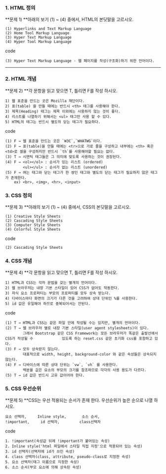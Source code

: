 ### 1. HTML 정의

**문제 1) **아래의 보기 (1) ~ (4) 중에서, HTML의 본딧말을 고르시오. 

```
(1) Hyperlinks and Text Markup Language
(2) Home Tool Markup Language
(3) Hyper Text Markup Language
(4) Hyper Tool Markup Language
```



code

```
(3) Hyper Text Markup Language - 웹 페이지를 작성(구조화)하기 위한 언어이다.
```



---



### 2. HTML 개념

**문제 2) **각 문항을 읽고 맞으면 T, 틀리면 F를 작성 하시오.

```
1) 웹 표준을 만드는 곳은 Mozilla 재단이다.
2) 표(table) 을 만들 때에는 반드시 <th> 태그를 사용해야 한다.
3) 제목(Heading) 태그는 제목 이외에는 사용하지 않는 것이 좋다.
4) 리스트를 나열하기 위해서는 <ul> 태그만 사용 할 수 있다.
5) HTML의 태그는 반드시 별도의 닫는 태그가 필요하다. 
```



code

```
(1) F → 웹 표준을 만드는 곳은 `W3C`,`WHATWG`이다.
(2) F → 표(table)을 만들 때에는 <tr>으로 가로 줄을 구성하고 내부에는 <th> 혹은 <td>로 셀을 구성하지만 반드시 `th`를 사용해야할 필요는 없다.
(3) T → 시맨틱 태그들은 그 의미에 맞도록 사용하는 것이 권장된다.
(4) F → <ol></ol> : 순서가 있는 리스트 (ordered)
		<ul></ul> : 순서가 없는 리스트 (unordered)
(5) F → 여는 태그와 닫는 태그가 한 쌍인 태그와 별도의 닫는 태그가 필요하지 않은 태그가 존재한다.
	ex) <br>, <img>, <hr>, <input>
```



### 3. CSS 정의

**문제 3) **아래의 보기 (1) ~ (4) 중에서, CSS의 본딧말을 고르시오. 

```
(1) Creative Style Sheets
(2) Cascading Style Sheets
(3) Computer Style Sheets
(4) Colorful Style Sheets
```



code

```
(2) Cascading Style Sheets
```



### 4. CSS 개념

**문제 4) **각 문항을 읽고 맞으면 T, 틀리면 F를 작성 하시오.

```
1) HTML과 CSS는 각자 문법을 갖는 별개의 언어이다.
2) 웹 브라우저는 내장 기본 스타일이 있어 CSS가 없어도 작동한다.
3) 자식 요소 프로퍼티는 부모의 프로퍼티를 모두 상속 받는다.
4) 디바이스마다 화면의 크기가 다른 것을 고려하여 상대 단위인 %를 사용한다.
5) id 값은 유일해야 하므로 중복되어서는 안된다.
```



code

```
(1) T → HTML과 CSS는 같은 파일 안에 작성될 수는 있지만, 별개의 언어이다.
(2) T → 웹 브라우저 별로 내장 기본 스타일(user agent stylesheets)이 있다.
        그래서 Bootstrap 같은 CSS Framework는 모든 브라우저가 똑같은 출발선에서 CSS가 작성될 수             있도록 하는 reset.css 같은 초기화 css를 포함하고 있다.
(3) F → 모두 상속받지 않는다.
        대표적으로 width, height, background-color 와 같은 속성들은 상속되지 않는다.
(4) F → 디바이스에 따른 상대 단위는 `vw`, `vh` 를 사용한다.
  		백분율 값은 요소의 부모의 크기를 참조하므로 각각의 사용 용도가 다르다.
(5) T → id 값은 반드시 고유 값이어야 한다.
```



### 5. CSS 우선순위

**문제 5) **CSS는 우선 적용되는 순서가 존재 한다. 우선순위가 높은 순으로 나열 하시오.

```
요소 선택자,		Inline style,		소스 순서,
!important, 	id 선택자, 		class선택자
```



code

```
1. !important(속성값 뒤에 !important가 붙어있는 속성)
2. Inline style('html 파일에서 스타일 직접 지정'으로 적용되어 있는 속성)
3. id 선택자(선택자에 id가 쓰인 속성)
4. class 선택자(class, attribute, pseudo-class로 지정한 속성)
5. 요소 선택자(태그 이름으로 지정한 속성)
6. 소스 순서(부모 요소에 의해 상속된 속성)
```
